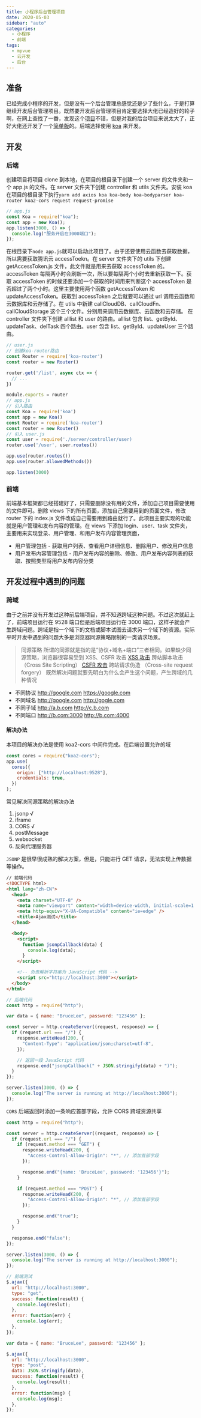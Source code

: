 ```yaml
---
title: 小程序后台管理项目
date: 2020-05-03
sidebar: "auto"
categories:
  - 小程序
  - 前端
tags:
  - mpvue
  - 云开发
  - 后台
---
```


## 准备

已经完成小程序的开发，但是没有一个后台管理总感觉还是少了些什么，于是打算继续开发后台管理项目。既然要开发后台管理项目肯定要选择大佬已经造好的轮子啊，在网上查找了一番，发现这个[项目](https://github.com/PanJiaChen/vue-element-admin)不错，但是对我的后台项目来说太大了，正好大佬还开发了一个[简单版](https://github.com/PanJiaChen/vue-admin-template)的。后端选择使用 [koa](https://koa.bootcss.com/) 来开发。

## 开发

### 后端

创建项目将项目 clone 到本地，在项目的根目录下创建一个 server 的文件夹和一个 app.js 的文件。在 server 文件夹下创建 controller 和 utils 文件夹。安装 koa 在项目的根目录下执行`yarn add axios koa koa-body koa-bodyparser koa-router koa2-cors request request-promise`

```js
// app.js
const Koa = require("koa");
const app = new Koa();
app.listen(3000, () => {
  console.log("服务开启在3000端口");
});
```

在根目录下`node app.js`就可以启动此项目了。由于还要使用云函数去获取数据，所以需要获取腾讯云 accessToekn。在 server 文件夹下的 utils 下创建 getAccessToken.js 文件，此文件就是用来去获取 accessToken 的。accessToken 每隔两小时会刷新一次，所以要每隔两个小时去重新获取一下。获取 accessToken 的时候还要添加一个获取的时间用来判断这个 accessToken 是否超过了两个小时。这里主要使用两个函数 getAccessToken 和 updateAccessToken。获取到 accessToken 之后就要可以通过 url 调用云函数和云数据库和云存储了。在 utils 中新建 callCloudDB、callCloudFn、callCloudStorage 这个三个文件。分别用来调用云数据库、云函数和云存储。
在 controller 文件夹下创建 alllist 和 user 的路由。alllist 包含 list、getById、updateTask、delTask 四个路由。user 包含 list、getById、updateUser 三个路由。

```js
// user.js
// 创建koa-router路由
const Router = require('koa-router')
const router = new Router()

router.get('/list', async ctx => {
  // ...
})

module.exports = router
// app.js
// 引入路由
const Koa = require('koa')
const app = new Koa()
const Router = require('koa-router')
const router = new Router()
// 引入 user.js
const user = require('./server/controller/user)
router.use('/user', user.routes())

app.use(router.routes())
app.use(router.allowedMethods())

app.listen(3000)
```

### 前端

前端基本框架都已经搭建好了，只需要删除没有用的文件，添加自己项目需要使用的文件即可。删除 views 下的所有页面，添加自己需要用到的页面文件，修改 router 下的 index.js 文件改成自己需要用到路由就行了。此项目主要实现的功能就是用户管理和发布内容的管理。在 views 下添加 login、user、task 文件夹，主要用来实现登录、用户管理、和用户发布内容管理页面，

- 用户管理包括 - 获取用户列表、查看用户详细信息、删除用户、修改用户信息
- 用户发布内容管理包括 - 用户发布内容的删除、修改、用户发布内容列表的获取、按照类型将用户发布内容分类

## 开发过程中遇到的问题

### 跨域

由于之前并没有开发过这种前后端项目，并不知道跨域这种问题。不过这次就赶上了，前端项目运行在 9528 端口但是后端项目运行在 3000 端口，这样子就会产生跨域问题。跨域是指一个域下的文档或脚本试图去请求另一个域下的资源。实际平时开发中遇到的问题大多是浏览器同源策略限制的一类请求场景。

> 同源策略 所谓的同源就是指的是“协议+域名+端口”三者相同。如果缺少同源策略，浏览器很容易受到 XSS、CSFR 攻击
> [XSS 攻击](https://www.jianshu.com/p/64a413ada155) 跨站脚本攻击（Cross Site Scripting）
> [CSFR 攻击](https://www.jianshu.com/p/64a413ada155) 跨站请求伪造 （Cross-site request forgery）
> 既然解决问题就要先明白为什么会产生这个问题，产生跨域的几种情况

- 不同协议 http://google.com https://google.com
- 不同域名 http://google.com http://gogle.com
- 不同子域 http://a.b.com http://c.b.com
- 不同端口 http://b.com:3000 http://b.com:4000

#### 解决办法

本项目的解决办法是使用 koa2-cors 中间件完成。在后端设置允许的域

```js
const cores = require("koa2-cors");
app.use(
  cores({
    origin: ["http://localhost:9528"],
    credentials: true,
  })
);
```

常见解决同源策略的解决办法

1. jsonp √
2. iframe
3. CORS √
4. postMessage
5. websocket
6. 反向代理服务器

`JSONP` 是很早很成熟的解决方案，但是，只能进行 GET 请求，无法实现上传数据等操作。

```html
// 前端代码
<!DOCTYPE html>
<html lang="zh-CN">
  <head>
    <meta charset="UTF-8" />
    <meta name="viewport" content="width=device-width, initial-scale=1.0" />
    <meta http-equiv="X-UA-Compatible" content="ie=edge" />
    <title>Ajax测试</title>
  </head>

  <body>
    <script>
      function jsonpCallback(data) {
        console.log(data);
      }
    </script>

    <!-- 负责解析字符串为 JavaScript 代码 -->
    <script src="http://localhost:3000"></script>
  </body>
</html>
```

```js
// 后端代码
const http = require("http");

var data = { name: "BruceLee", password: "123456" };

const server = http.createServer((request, response) => {
  if (request.url === "/") {
    response.writeHead(200, {
      "Content-Type": "application/json;charset=utf-8",
    });

    // 返回一段 JavaScript 代码
    response.end("jsonpCallback(" + JSON.stringify(data) + ")");
  }
});

server.listen(3000, () => {
  console.log("The server is running at http://localhost:3000");
});
```

`CORS` 后端返回时添加一条响应首部字段，允许 CORS 跨域资源共享

```js
const http = require("http");

const server = http.createServer((request, response) => {
  if (request.url === "/") {
    if (request.method === "GET") {
      response.writeHead(200, {
        "Access-Control-Allow-Origin": "*", // 添加首部字段
      });

      response.end("{name: 'BruceLee', password: '123456'}");
    }

    if (request.method === "POST") {
      response.writeHead(200, {
        "Access-Control-Allow-Origin": "*", // 添加首部字段
      });

      response.end("true");
    }
  }

  response.end("false");
});

server.listen(3000, () => {
  console.log("The server is running at http://localhost:3000");
});

// 前端测试
$.ajax({
  url: "http://localhost:3000",
  type: "get",
  success: function(result) {
    console.log(reslut);
  },
  error: function(err) {
    console.log(err);
  },
});

var data = { name: "BruceLee", password: "123456" };

$.ajax({
  url: "http://localhost:3000",
  type: "post",
  data: JSON.stringify(data),
  success: function(result) {
    console.log(result);
  },
  error: function(msg) {
    console.log(msg);
  },
});
```

